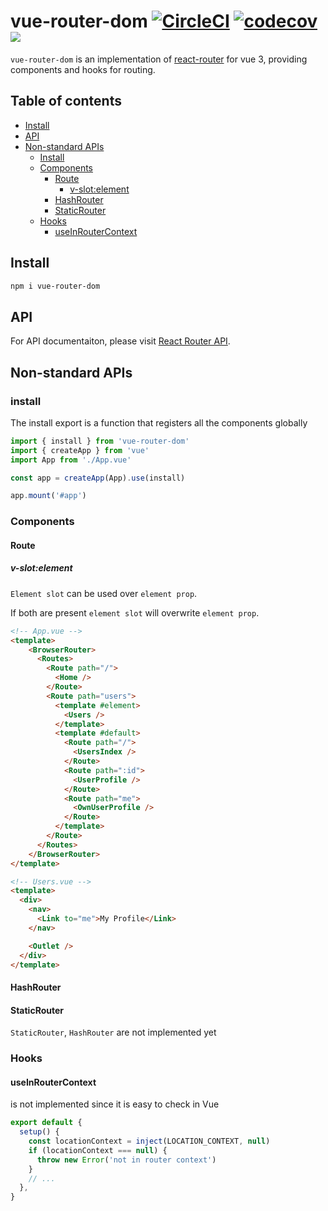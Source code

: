 # vue-router-dom [![CircleCI](https://circleci.com/gh/PatrykWalach/vue-router-dom.svg?style=svg)](https://circleci.com/gh/PatrykWalach/vue-router-dom) [![codecov](https://codecov.io/gh/PatrykWalach/vue-router-dom/branch/master/graph/badge.svg)](https://codecov.io/gh/PatrykWalach/vue-router-dom) ![](https://img.shields.io/npm/v/vue-router-dom)

`vue-router-dom` is an implementation of [react-router](https://reacttraining.com/react-router/web/guides/philosophy) for vue 3, providing components and hooks for routing.

## Table of contents

- [Install](#install)
- [API](#api)
- [Non-standard APIs](#Non-standard-APIs)
  - [Install](#install)
  - [Components](#Components)
    - [Route](#Route)
      - [v-slot:element](#v-slot:element)
    - [HashRouter](#HashRouter)
    - [StaticRouter](#StaticRouter)
  - [Hooks](#Hooks)
    - [useInRouterContext](#useInRouterContext)

## Install

```sh
npm i vue-router-dom
```

## API

For API documentaiton, please visit
[React Router API](https://github.com/ReactTraining/react-router/blob/dev/docs/api-reference.md).

## Non-standard APIs

### install

The install export is a function that registers all the components globally

```typescript
import { install } from 'vue-router-dom'
import { createApp } from 'vue'
import App from './App.vue'

const app = createApp(App).use(install)

app.mount('#app')
```

### Components

#### Route

##### v-slot:element

`Element slot` can be used over `element prop`.

If both are present `element slot` will overwrite `element prop`.

```html
<!-- App.vue -->
<template>
    <BrowserRouter>
      <Routes>
        <Route path="/">
          <Home />
        </Route>
        <Route path="users">
          <template #element>
            <Users />
          </template>
          <template #default>
            <Route path="/">
              <UsersIndex />
            </Route>
            <Route path=":id">
              <UserProfile />
            </Route>
            <Route path="me">
              <OwnUserProfile />
            </Route>
          </template>
        </Route>
      </Routes>
    </BrowserRouter>
</template>

<!-- Users.vue -->
<template>
  <div>
    <nav>
      <Link to="me">My Profile</Link>
    </nav>

    <Outlet />
  </div>
</template>
```

#### HashRouter

#### StaticRouter

`StaticRouter`, `HashRouter` are not implemented yet

### Hooks

#### useInRouterContext

is not implemented since it is easy to check in Vue

```ts
export default {
  setup() {
    const locationContext = inject(LOCATION_CONTEXT, null)
    if (locationContext === null) {
      throw new Error('not in router context')
    }
    // ...
  },
}
```
